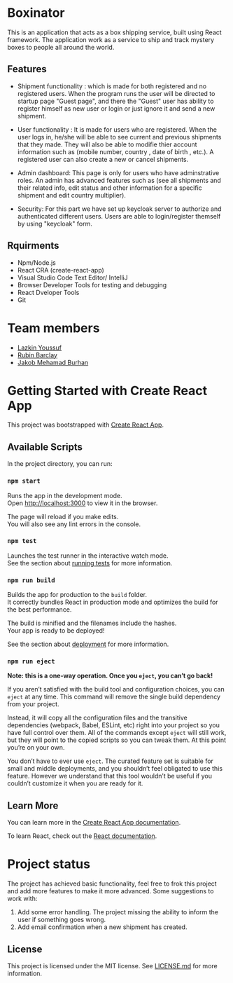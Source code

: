 # Boxinator

This is an application that acts as a box shipping service, built using React framework. The application work as a service to ship and track mystery boxes to people all around the world.

## Features
- Shipment functionality : which is made for both registered and no registered users. When the program runs the user will be directed to startup page "Guest page", and there the "Guest" user has ability to register himself as new user or login or just ignore it and send a new shipment.

- User functionality : It is made for users who are registered. When the user logs in, he/she will be able to see current and previous shipments that they made. They will also be able to modifie thier account information such as (mobile number, country , date of birth , etc.). A registered user can also create a new or cancel shipments.

- Admin dashboard: This page is only for users who have adminstrative roles. An admin has advanced features such as (see all shipments and their related info, edit status and other information for a specific shipment and edit country multiplier). 

- Security: For this part we have set up keycloak server to authorize and authenticated different users. Users are able to login/register themself by using "keycloak" form. 

## Rquirments
- Npm/Node.js
- React CRA (create-react-app)
- Visual Studio Code Text Editor/ IntelliJ
- Browser Developer Tools for testing and debugging
- React Dveloper Tools
- Git

# Team members
- [Lazkin Youssuf](https://github.com/Lazkin-maker)
- [Rubin Barclay](https://github.com/RubinBarclay)
-  [Jakob Mehamad Burhan](https://github.com/Jakob-mbi)


# Getting Started with Create React App

This project was bootstrapped with [Create React App](https://github.com/facebook/create-react-app).

## Available Scripts

In the project directory, you can run:

### `npm start`

Runs the app in the development mode.\
Open [http://localhost:3000](http://localhost:3000) to view it in the browser.

The page will reload if you make edits.\
You will also see any lint errors in the console.

### `npm test`

Launches the test runner in the interactive watch mode.\
See the section about [running tests](https://facebook.github.io/create-react-app/docs/running-tests) for more information.

### `npm run build`

Builds the app for production to the `build` folder.\
It correctly bundles React in production mode and optimizes the build for the best performance.

The build is minified and the filenames include the hashes.\
Your app is ready to be deployed!

See the section about [deployment](https://facebook.github.io/create-react-app/docs/deployment) for more information.

### `npm run eject`

**Note: this is a one-way operation. Once you `eject`, you can’t go back!**

If you aren’t satisfied with the build tool and configuration choices, you can `eject` at any time. This command will remove the single build dependency from your project.

Instead, it will copy all the configuration files and the transitive dependencies (webpack, Babel, ESLint, etc) right into your project so you have full control over them. All of the commands except `eject` will still work, but they will point to the copied scripts so you can tweak them. At this point you’re on your own.

You don’t have to ever use `eject`. The curated feature set is suitable for small and middle deployments, and you shouldn’t feel obligated to use this feature. However we understand that this tool wouldn’t be useful if you couldn’t customize it when you are ready for it.

## Learn More

You can learn more in the [Create React App documentation](https://facebook.github.io/create-react-app/docs/getting-started).

To learn React, check out the [React documentation](https://reactjs.org/).

# Project status
The project has achieved basic functionality, feel free to frok this project and add more features to make it more advanced. Some suggestions to work with:
1. Add some error handling. The project missing the ability to inform the user if something goes wrong.
2. Add email confirmation when a new shipment has created.

## License
This project is licensed under the MIT license. See [LICENSE.md](https://github.com/Lazkin-maker/Boxinator-frontend/blob/main/LICENSE.md) for more information.
